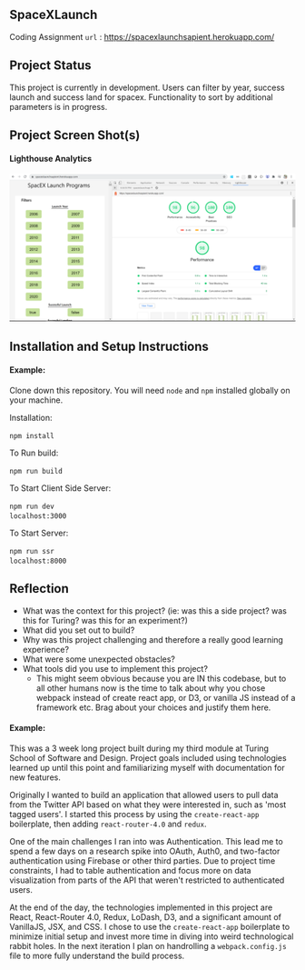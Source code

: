 ## SpaceXLaunch

Coding Assignment 
`url` : https://spacexlaunchsapient.herokuapp.com/

## Project Status

This project is currently in development. Users can filter by year, success launch and success land for spacex. Functionality to sort by additional parameters is in progress.

## Project Screen Shot(s)

#### Lighthouse Analytics 

![alt text](https://github.com/amittttt/spaceXLaunch/blob/master/screenshot/lighthouseanalytics.PNG)


## Installation and Setup Instructions

#### Example:  

Clone down this repository. You will need `node` and `npm` installed globally on your machine.  

Installation:

`npm install`  

To Run build:  

`npm run build`  

To Start Client Side Server:

`npm run dev`  
`localhost:3000`

To Start Server:

`npm run ssr`  
`localhost:8000`


## Reflection

  - What was the context for this project? (ie: was this a side project? was this for Turing? was this for an experiment?)
  - What did you set out to build?
  - Why was this project challenging and therefore a really good learning experience?
  - What were some unexpected obstacles?
  - What tools did you use to implement this project?
      - This might seem obvious because you are IN this codebase, but to all other humans now is the time to talk about why you chose webpack instead of create react app, or D3, or vanilla JS instead of a framework etc. Brag about your choices and justify them here.  

#### Example:  

This was a 3 week long project built during my third module at Turing School of Software and Design. Project goals included using technologies learned up until this point and familiarizing myself with documentation for new features.  

Originally I wanted to build an application that allowed users to pull data from the Twitter API based on what they were interested in, such as 'most tagged users'. I started this process by using the `create-react-app` boilerplate, then adding `react-router-4.0` and `redux`.  

One of the main challenges I ran into was Authentication. This lead me to spend a few days on a research spike into OAuth, Auth0, and two-factor authentication using Firebase or other third parties. Due to project time constraints, I had to table authentication and focus more on data visualization from parts of the API that weren't restricted to authenticated users.

At the end of the day, the technologies implemented in this project are React, React-Router 4.0, Redux, LoDash, D3, and a significant amount of VanillaJS, JSX, and CSS. I chose to use the `create-react-app` boilerplate to minimize initial setup and invest more time in diving into weird technological rabbit holes. In the next iteration I plan on handrolling a `webpack.config.js` file to more fully understand the build process.
